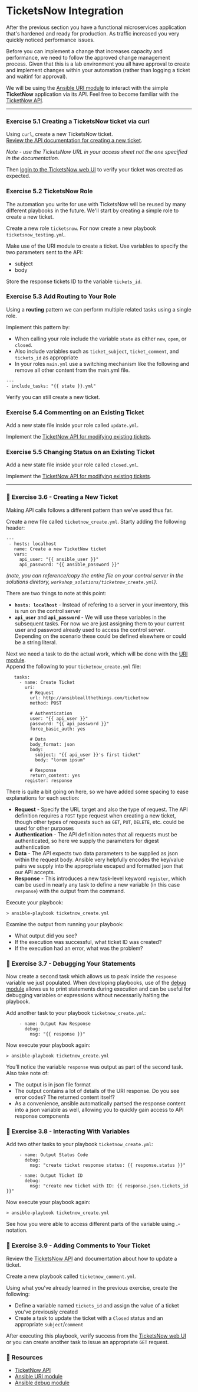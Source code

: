 # TicketsNow Integration

After the previous section you have a functional microservices application that's hardened and ready for
production.  As traffic increased you very quickly noticed performance issues.  

Before you can implement a change that increases capacity and performance, we need to follow the
approved change management process.  Given that this is a lab environment you all have approval to
create and implement changes within your automation (rather than logging a ticket and waitinf for
approval).

We will be using the [Ansible URI module](http://docs.ansible.com/ansible/latest/uri_module.html) to interact
with the simple **TicketNow** application via its API.  Feel free to become familiar with the
[TicketNow API](/i/help_ticketnow_api_intro).


<hr>

### Exercise 5.1 Creating a TicketsNow ticket via curl

Using `curl`, create a new TicketsNow ticket.  
[Review the API documentation for creating a new ticket](/i/help_ticketnow_api_post_ticketnow).

*Note - use the TicketsNow URL in your access sheet not the one specified in the documentation.*

Then [login to the TicketsNow web UI](/i/tickets) to verify your ticket was created as expected.


### Exercise 5.2 TicketsNow Role

The automation you write for use with TicketsNow will be reused by many different playbooks in the
future.  We'll start by creating a simple role to create a new ticket.

Create a new role `ticketsnow`.  For now create a new playbook `ticketsnow_testing.yml`.

Make use of the URI module to create a ticket.  Use variables to specify the two parameters
sent to the API:

* subject
* body

Store the response tickets ID to the variable `tickets_id`.


### Exercise 5.3 Add Routing to Your Role

Using a **routing** pattern we can perform multiple related tasks using a single role.

Implement this pattern by:

* When calling your role include the variable `state` as either `new`, `open`, or `closed`.
* Also include variables such as `ticket_subject`, `ticket_comment`, and `tickets_id`
  as appropriate
* In your roles `main.yml` use a switching mechanism like the following and remove all other
  content from the main.yml file.

```
---
- include_tasks: "{{ state }}.yml"
```

Verify you can still create a new ticket.


### Exercise 5.4 Commenting on an Existing Ticket

Add a new state file inside your role called `update.yml`.

Implement the [TicketNow API for modifying existing tickets](/i/help_ticketnow_api_put_ticketnow).


### Exercise 5.5 Changing Status on an Existing Ticket

Add a new state file inside your role called `closed.yml`.

Implement the [TicketNow API for modifying existing tickets](/i/help_ticketnow_api_put_ticketnow).


-------------------------------------------------




### 💪  Exercise 3.6 - Creating a New Ticket 

Making API calls follows a different pattern than we’ve used thus far.

Create a new file called `ticketnow_create.yml`.  Starty adding the following header:

```
---
 - hosts: localhost
   name: Create a new TicketNow ticket
   vars:
     api_user: "{{ ansible_user }}"
     api_password: "{{ ansible_password }}"
```

*(note, you can reference/copy the entire file on your control server in the solutions diretory, `workshop_solutions/ticketnow_create.yml`).*


There are two things to note at this point:

 - **`hosts: localhost`** - Instead of refering to a server in your inventory, this is run on the control server
 - **`api_user`** and **`api_password`** - We will use these variables in the subsequent tasks.  For now we are just
   assigning them to your current user and password already used to access the control server.  Depending on the
   scenario these could be defined elsewhere or could be a string literal.

Next we need a task to do the actual work, which will be done with the
[URI module](http://docs.ansible.com/ansible/latest/uri_module.html).  
Append the following to your `ticketnow_create.yml` file:

```
   tasks:
     - name: Create Ticket
       uri:
         # Request
         url: http://ansibleallthethings.com/ticketnow
         method: POST

         # Authentication
         user: "{{ api_user }}"
         password: "{{ api_password }}"
         force_basic_auth: yes

         # Data
         body_format: json
         body:
           subject: "{{ api_user }}'s first ticket"
           body: "lorem ipsum"

         # Response
         return_content: yes
       register: response
```

There is quite a bit going on here, so we have added some spacing to ease explanations for each section:

 - **Request** - Specify the URL target and also the type of request.  The API definition requires a `POST`
   type request when creating a new ticket, though other types of requests such as `GET`, `PUT`, `DELETE`,
   etc. could be used for other purposes
 - **Authentication** - The API definition notes that all requests must be authenticated, so here we supply
   the parameters for digest authentication
 - **Data** - The API expects two data parameters to be supplied as json within the request body.  Ansible
   very helpfully encodes the key/value pairs we supply into the appropriate escaped and formatted json that
   our API accepts.
 - **Response** - This introduces a new task-level keyword `register`, which can be used in nearly any task
   to define a new variable (in this case `response`) with the output from the command.

Execute your playbook:

```
> ansible-playbook ticketnow_create.yml
```

Examine the output from running your playbook:

- What output did you see?  
- If the execution was successful, what ticket ID was created?
- If the execution had an error, what was the problem?


### 💪  Exercise 3.7 - Debugging Your Statements

Now create a second task which allows us to peak inside the `response` variable we just populated. 
When developing playbooks, use of the [debug module](http://docs.ansible.com/ansible/latest/debug_module.html)
allows us to print statements during execution and can be useful for debugging variables or expressions without 
necessarily halting the playbook. 

Add another task to your playbook `ticketnow_create.yml`:

```
     - name: Output Raw Response
       debug:
         msg: "{{ response }}"
```

Now execute your playbook again:

```
> ansible-playbook ticketnow_create.yml
```

You’ll notice the variable `response` was output as part of the second task.  Also take note of:

 - The output is in json file format
 - The output contains a lot of details of the URI response.  Do you see error codes?  The returned content itself?
 - As a convenience, ansible automatically partsed the response content into a json variable as well, allowing you
   to quickly gain access to API response components


### 💪  Exercise 3.8 - Interacting With Variables

Add two other tasks to your playbook `ticketnow_create.yml`:

```
     - name: Output Status Code
       debug:
         msg: "create ticket response status: {{ response.status }}"

     - name: Output Ticket ID
       debug:
         msg: "create new ticket with ID: {{ response.json.tickets_id }}"
```

Now execute your playbook again:

```
> ansible-playbook ticketnow_create.yml
```

See how you were able to access different parts of the variable using **.**-notation.


### 💪  Exercise 3.9 - Adding Comments to Your Ticket

Review the [TicketsNow API](/i/help_ticketnow_api_put_ticketnow) and documentation about how to update a ticket.

Create a new playbook called `ticketnow_comment.yml`.

Using what you’ve already learned in the previous exercise, create the following:

 - Define a variable named `tickets_id` and assign the value of a ticket you’ve previously created
 - Create a task to update the ticket with a `Closed` status and an appropriate `subject`/`comment`

After executing this playbook, verify success from the [TicketsNow web UI](/i/tickets) or you can create
another task to issue an appropriate `GET` request.


### 📗 Resources

 - [TicketNow API](/i/help_ticketnow_api_intro)
 - [Ansible URI module](http://docs.ansible.com/ansible/latest/uri_module.html)
 - [Ansible debug module](http://docs.ansible.com/ansible/latest/debug_module.html)


